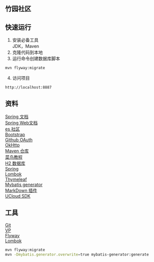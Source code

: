 ## 竹园社区

## 快速运行
1. 安装必备工具  
JDK，Maven
2. 克隆代码到本地  
3. 运行命令创建数据库脚本
```sh
mvn flyway:migrate
```
4. 访问项目
```
http://localhost:8887
```

## 资料
[Spring 文档](https://spring.io/guides)  
[Spring Web文档](https://spring.io/guides/gs/serving-web-content/)  
[es 社区](https://elasticsearch.cn/)  
[Bootstrap](https://v3.bootcss.com/getting-started/)  
[Github OAuth](https://developer.github.com/apps/building-oauth-apps/creating-an-oauth-app/)  
[OkHttp](https://square.github.io/okhttp/)  
[Maven 仓库](https://mvnrepository.com/)  
[菜鸟教程](https://www.runoob.com/)  
[H2 数据库](http://www.h2database.com/html/main.html)  
[Spring](https://docs.spring.io/spring-boot/docs/2.0.0.RC1/reference/htmlsingle/#boot-features-embedded-database-support)  
[Lombok](https://projectlombok.org/)  
[Thymeleaf](https://www.thymeleaf.org/doc/tutorials/3.0/usingthymeleaf.html#setting-attribute-values)  
[Mybatis generator](http://mybatis.org/generator/index.html)  
[MarkDown 插件](https://pandao.github.io/editor.md/)   
[UCloud SDK](https://github.com/ucloud/ufile-sdk-java)

## 工具
[Git](https://git-scm.com/download)  
[VP](https://www.visual-paradigm.com/cn/)  
[Flyway](https://flywaydb.org/getstarted/firststeps/maven)   
[Lombok](https://www.projectlombok.org) 

```bash
mvn flyway:migrate
mvn -Dmybatis.generator.overwrite=true mybatis-generator:generate
```
